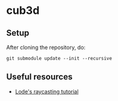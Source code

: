 # cub3d

## Setup

After cloning the repository, do:
```
git submodule update --init --recursive
```

## Useful resources

- [Lode's raycasting tutorial](https://lodev.org/cgtutor/raycasting.html)
